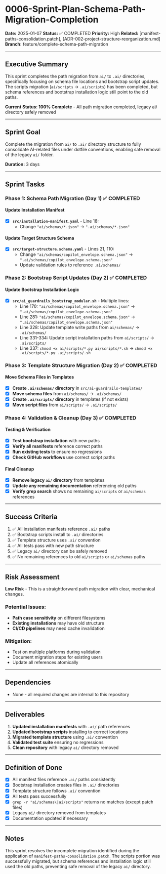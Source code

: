 # 0006-Sprint-Plan-Schema-Path-Migration-Completion

**Date:** 2025-01-07
**Status:** ✅ COMPLETED
**Priority:** High
**Related:** [manifest-paths-consolidation.patch], [ADR-002-project-structure-reorganization.md]
**Branch:** feature/complete-schema-path-migration

---

## Executive Summary

This sprint completes the path migration from `ai/` to `.ai/` directories, specifically focusing on schema file locations and bootstrap script updates. The scripts migration (`ai/scripts` → `.ai/scripts`) has been completed, but schema references and bootstrap installation logic still point to the old paths.

**Current Status: 100% Complete** - All path migration completed, legacy ai/ directory safely removed

---

## Sprint Goal

Complete the migration from `ai/` to `.ai/` directory structure to fully consolidate AI-related files under dotfile conventions, enabling safe removal of the legacy `ai/` folder.

**Duration:** 3 days

---

## Sprint Tasks

### Phase 1: Schema Path Migration (Day 1) ✅ COMPLETED

#### Update Installation Manifest
- [x] **`src/installation-manifest.yaml`** - Line 18:
  - Change `"ai/schemas/*.json"` → `".ai/schemas/*.json"`

#### Update Target Structure Schema  
- [x] **`src/target-structure.schema.yaml`** - Lines 21, 110:
  - Change `"ai/schemas/copilot_envelope.schema.json"` → `".ai/schemas/copilot_envelope.schema.json"`
  - Update validation rules to reference `.ai/schemas/`

### Phase 2: Bootstrap Script Updates (Day 2) ✅ COMPLETED

#### Update Bootstrap Installation Logic
- [x] **`src/ai_guardrails_bootstrap_modular.sh`** - Multiple lines:
  - Line 170: `"ai/schemas/copilot_envelope.schema.json"` → `".ai/schemas/copilot_envelope.schema.json"`
  - Line 281: `"ai/schemas/copilot_envelope.schema.json"` → `".ai/schemas/copilot_envelope.schema.json"`
  - Line 328: Update template write paths from `ai/schemas/` → `.ai/schemas/`
  - Line 331-334: Update script installation paths from `ai/scripts/` → `.ai/scripts/`
  - Line 337: `chmod +x ai/scripts/*.py ai/scripts/*.sh` → `chmod +x .ai/scripts/*.py .ai/scripts/.sh`

### Phase 3: Template Structure Migration (Day 2) ✅ COMPLETED

#### Move Schema Files in Templates
- [x] **Create `.ai/schemas/` directory** in `src/ai-guardrails-templates/`
- [x] **Move schema files** from `ai/schemas/` → `.ai/schemas/`
- [x] **Create `.ai/scripts/` directory** in templates (if not exists)
- [x] **Move script files** from `ai/scripts/` → `.ai/scripts/`

### Phase 4: Validation & Cleanup (Day 3) ✅ COMPLETED

#### Testing & Verification
- [x] **Test bootstrap installation** with new paths
- [x] **Verify all manifests** reference correct paths
- [x] **Run existing tests** to ensure no regressions
- [x] **Check GitHub workflows** use correct script paths

#### Final Cleanup
- [x] **Remove legacy `ai/` directory** from templates
- [x] **Update any remaining documentation** referencing old paths
- [x] **Verify grep search** shows no remaining `ai/scripts` or `ai/schemas` references

---

## Success Criteria

1. ✅ All installation manifests reference `.ai/` paths
2. ✅ Bootstrap scripts install to `.ai/` directories
3. ✅ Template structure uses `.ai/` convention
4. ✅ All tests pass with new path structure
5. ✅ Legacy `ai/` directory can be safely removed
6. ✅ No remaining references to old `ai/scripts` or `ai/schemas` paths

---

## Risk Assessment

**Low Risk** - This is a straightforward path migration with clear, mechanical changes.

### Potential Issues:
- **Path case sensitivity** on different filesystems
- **Existing installations** may have old structure
- **CI/CD pipelines** may need cache invalidation

### Mitigation:
- Test on multiple platforms during validation
- Document migration steps for existing users
- Update all references atomically

---

## Dependencies

- None - all required changes are internal to this repository

---

## Deliverables

1. **Updated installation manifests** with `.ai/` path references
2. **Updated bootstrap scripts** installing to correct locations
3. **Migrated template structure** using `.ai/` convention
4. **Validated test suite** ensuring no regressions
5. **Clean repository** with legacy `ai/` directory removed

---

## Definition of Done

- [x] All manifest files reference `.ai/` paths consistently
- [x] Bootstrap installation creates files in `.ai/` directories
- [x] Template structure follows `.ai/` convention
- [x] All tests pass successfully
- [x] `grep -r "ai/schemas\|ai/scripts"` returns no matches (except patch files)
- [x] Legacy `ai/` directory removed from templates
- [x] Documentation updated if necessary

---

## Notes

This sprint resolves the incomplete migration identified during the application of `manifest-paths-consolidation.patch`. The scripts portion was successfully migrated, but schema references and installation logic still used the old paths, preventing safe removal of the legacy `ai/` directory.
